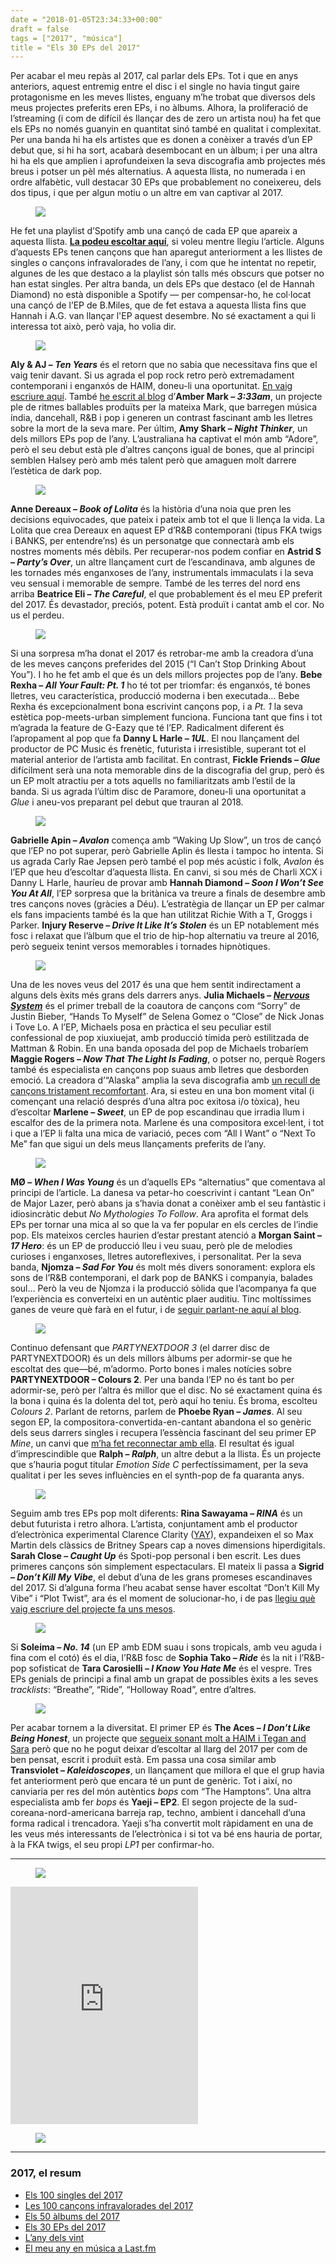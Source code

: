 ```yaml
---
date = "2018-01-05T23:34:33+00:00"
draft = false
tags = ["2017", "música"]
title = "Els 30 EPs del 2017"
---
```

Per acabar el meu rep&agrave;s al 2017, cal parlar dels EPs. Tot i que en anys anteriors, aquest entremig entre el disc i el single no havia tingut gaire protagonisme en les meves llistes, enguany m&rsquo;he trobat que diversos dels meus projectes preferits eren EPs, i no &agrave;lbums. Alhora, la proliferaci&oacute; de l&rsquo;streaming (i com de dif&iacute;cil &eacute;s llan&ccedil;ar des de zero un artista nou) ha fet que els EPs no nom&eacute;s guanyin en quantitat sin&oacute; tamb&eacute; en qualitat i complexitat. Per una banda hi ha els artistes que es donen a con&egrave;ixer a trav&eacute;s d&rsquo;un EP debut que, si hi ha sort, acabar&agrave; desembocant en un &agrave;lbum; i per una altra hi ha els que amplien i aprofundeixen la seva discografia amb projectes m&eacute;s breus i potser un p&egrave;l m&eacute;s alternatius. A aquesta llista, no numerada i en ordre alfab&egrave;tic, vull destacar 30 EPs que probablement no coneixereu, dels dos tipus, i que per algun motiu o un altre em van captivar al 2017.

<figure class="tmblr-full" data-orig-height="339" data-orig-width="1000" data-orig-src="https://78.media.tumblr.com/1f234bf71ec2b9d4f892bbfd131e740c/tumblr_p23vte8mlO1u00ofno1_1280.png"><img class="pImageFull" src="https://78.media.tumblr.com/05a87a1211a8b23835ea5a8d47fb11fb/tumblr_inline_pd01vbKBrI1rf46cf_540.png" data-orig-height="339" data-orig-width="1000" data-orig-src="https://78.media.tumblr.com/1f234bf71ec2b9d4f892bbfd131e740c/tumblr_p23vte8mlO1u00ofno1_1280.png"></figure><!-- more -->

He fet una playlist d&rsquo;Spotify amb una can&ccedil;&oacute; de cada EP que apareix a aquesta llista. **[La podeu escoltar aqu&iacute;](https://open.spotify.com/user/enricllonch/playlist/0hT5lnvkxlLPPHvHoZaM69)**, si voleu mentre llegiu l&rsquo;article. Alguns d&rsquo;aquests EPs tenen can&ccedil;ons que han aparegut anteriorment a les llistes de singles o can&ccedil;ons infravalorades de l&rsquo;any, i com que he intentat no repetir, algunes de les que destaco a la playlist s&oacute;n talls m&eacute;s obscurs que potser no han estat singles. Per altra banda, un dels EPs que destaco (el de Hannah Diamond) no est&agrave; disponible a Spotify &mdash; per compensar-ho, he col&middot;locat una can&ccedil;&oacute; de l&rsquo;EP de B.Miles, que de fet estava a aquesta llista fins que Hannah i A.G. van llan&ccedil;ar l'EP aquest desembre. No s&eacute; exactament a qui li interessa tot aix&ograve;, per&ograve; vaja, ho volia dir.

<figure class="tmblr-full" data-orig-height="333" data-orig-width="1000" data-orig-src="https://78.media.tumblr.com/7546f3088678c23262e202d8621f114e/tumblr_p0wvvtVbIT1u00ofno1_1280.png"><img class="pImageFull" src="https://78.media.tumblr.com/41703cf693a2c8321ea54557ed794f62/tumblr_inline_pd01vcFzGA1rf46cf_540.png" data-orig-height="333" data-orig-width="1000" data-orig-src="https://78.media.tumblr.com/7546f3088678c23262e202d8621f114e/tumblr_p0wvvtVbIT1u00ofno1_1280.png"></figure>

**Aly &amp; AJ &ndash; _Ten Years_** &eacute;s el retorn que no sabia que necessitava fins que el vaig tenir davant. Si us agrada el pop rock retro per&ograve; extremadament contemporani i enganx&oacute;s de HAIM, doneu-li una oportunitat. [En vaig escriure aqu&iacute;](http://enricllonch.com/post/168285698274/ten-years). Tamb&eacute; [he escrit al blog](http://enricllonch.com/post/167117406514/333am) d&rsquo;**Amber Mark &ndash; _3:33am_**, un projecte ple de ritmes ballables produ&iuml;ts per la mateixa Mark, que barregen m&uacute;sica &iacute;ndia, dancehall, R&amp;B i pop i generen un contrast fascinant amb les lletres sobre la mort de la seva mare. Per &uacute;ltim, **Amy Shark &ndash; _Night Thinker_**, un dels millors EPs pop de l&rsquo;any. L&rsquo;australiana ha captivat el m&oacute;n amb &ldquo;Adore&rdquo;, per&ograve; el seu debut est&agrave; ple d&rsquo;altres can&ccedil;ons igual de bones, que al principi semblen Halsey per&ograve; amb m&eacute;s talent per&ograve; que amaguen molt darrere l&rsquo;est&egrave;tica de dark pop. 

<figure class="tmblr-full" data-orig-height="333" data-orig-width="1000" data-orig-src="https://78.media.tumblr.com/629753cd9b04f8cf6d8a5880aa58d79f/tumblr_p0wvvtVbIT1u00ofno2_1280.png"><img class="pImageFull" src="https://78.media.tumblr.com/d88b9c99a84880cb42f0a3d654179a30/tumblr_inline_pd01ves8vm1rf46cf_540.png" data-orig-height="333" data-orig-width="1000" data-orig-src="https://78.media.tumblr.com/629753cd9b04f8cf6d8a5880aa58d79f/tumblr_p0wvvtVbIT1u00ofno2_1280.png"></figure>

**Anne Dereaux &ndash; _Book of Lolita_** &eacute;s la hist&ograve;ria d&rsquo;una noia que pren les decisions equivocades, que pateix i pateix amb tot el que li llen&ccedil;a la vida. La Lolita que crea Dereaux en aquest EP d&rsquo;R&amp;B contemporani (tipus FKA twigs i BANKS, per entendre&rsquo;ns) &eacute;s un personatge que connectar&agrave; amb els nostres moments m&eacute;s d&egrave;bils. Per recuperar-nos podem confiar en **Astrid S &ndash; _Party&rsquo;s Over_**, un altre llan&ccedil;ament curt de l&rsquo;escandinava, amb algunes de les tornades m&eacute;s enganxoses de l&rsquo;any, instrumentals immaculats i la seva veu sensual i memorable de sempre. Tamb&eacute; de les terres del nord ens arriba **Beatrice Eli &ndash; _The Careful_**, el que probablement &eacute;s el meu EP preferit del 2017. &Eacute;s devastador, preci&oacute;s, potent. Est&agrave; produ&iuml;t i cantat amb el cor. No us el perdeu.

<figure class="tmblr-full" data-orig-height="333" data-orig-width="1000" data-orig-src="https://78.media.tumblr.com/affab0e16f6ce4d422d98d33b8519b19/tumblr_p0wvvtVbIT1u00ofno3_1280.png"><img class="pImageFull" src="https://78.media.tumblr.com/329438477aa6904f4a6364824623cead/tumblr_inline_pd01vfgsY51rf46cf_540.png" data-orig-height="333" data-orig-width="1000" data-orig-src="https://78.media.tumblr.com/affab0e16f6ce4d422d98d33b8519b19/tumblr_p0wvvtVbIT1u00ofno3_1280.png"></figure>

Si una sorpresa m&rsquo;ha donat el 2017 &eacute;s retrobar-me amb la creadora d&rsquo;una de les meves can&ccedil;ons preferides del 2015 (&ldquo;I Can&rsquo;t Stop Drinking About You&rdquo;). I ho he fet amb el que &eacute;s un dels millors projectes pop de l&rsquo;any. **Bebe Rexha &ndash; _All Your Fault: Pt. 1_** ho t&eacute; tot per triomfar: &eacute;s enganx&oacute;s, t&eacute; bones lletres, veu caracter&iacute;stica, producci&oacute; moderna i ben executada&hellip; Bebe Rexha &eacute;s excepcionalment bona escrivint can&ccedil;ons pop, i a *Pt. 1* la seva est&egrave;tica pop-meets-urban simplement funciona. Funciona tant que fins i tot m&rsquo;agrada la feature de G-Eazy que t&eacute; l&rsquo;EP. Radicalment diferent &eacute;s l&rsquo;apropament al pop que fa **Danny L Harle &ndash; _1UL_**. El nou llan&ccedil;ament del productor de PC Music &eacute;s fren&egrave;tic, futurista i irresistible, superant tot el material anterior de l&rsquo;artista amb facilitat. En contrast, **Fickle Friends &ndash; _Glue_** dif&iacute;cilment ser&agrave; una nota memorable dins de la discografia del grup, per&ograve; &eacute;s un EP molt atractiu per a tots aquells no familiaritzats amb l&rsquo;estil de la banda. Si us agrada l&rsquo;&uacute;ltim disc de Paramore, doneu-li una oportunitat a *Glue* i aneu-vos preparant pel debut que trauran al 2018.

<figure class="tmblr-full" data-orig-height="333" data-orig-width="1000" data-orig-src="https://78.media.tumblr.com/1a9e5e46cd57ae0eaba351fbc46a1283/tumblr_p0wvvtVbIT1u00ofno4_1280.png"><img class="pImageFull" src="https://78.media.tumblr.com/cca7c92f9487601491d5d4dd50201739/tumblr_inline_pd01vfYyZn1rf46cf_540.png" data-orig-height="333" data-orig-width="1000" data-orig-src="https://78.media.tumblr.com/1a9e5e46cd57ae0eaba351fbc46a1283/tumblr_p0wvvtVbIT1u00ofno4_1280.png"></figure>

**Gabrielle Apin &ndash; _Avalon_** comen&ccedil;a amb &ldquo;Waking Up Slow&rdquo;, un tros de can&ccedil;&oacute; que l&rsquo;EP no pot superar, per&ograve; Gabrielle Aplin &eacute;s llesta i tampoc ho intenta. Si us agrada Carly Rae Jepsen per&ograve; tamb&eacute; el pop m&eacute;s ac&uacute;stic i folk, *Avalon* &eacute;s l&rsquo;EP que heu d&rsquo;escoltar d&rsquo;aquesta llista. En canvi, si sou m&eacute;s de Charli XCX i Danny L Harle, haur&iacute;eu de provar amb **Hannah Diamond &ndash; _Soon I Won&rsquo;t See You At All_**, l&rsquo;EP sorpresa que la brit&agrave;nica va treure a finals de desembre amb tres can&ccedil;ons noves (gr&agrave;cies a D&eacute;u). L&rsquo;estrat&egrave;gia de llan&ccedil;ar un EP per calmar els fans impacients tamb&eacute; &eacute;s la que han utilitzat Richie With a T, Groggs i Parker. **Injury Reserve &ndash; _Drive It Like It&rsquo;s Stolen_** &eacute;s un EP notablement m&eacute;s fosc i relaxat que l&rsquo;&agrave;lbum que el trio de hip-hop alternatiu va treure al 2016, per&ograve; segueix tenint versos memorables i tornades hipn&ograve;tiques. 

<figure class="tmblr-full" data-orig-height="333" data-orig-width="1000" data-orig-src="https://78.media.tumblr.com/2c7524ab865b2e4292f579cc316f5466/tumblr_p0wvvtVbIT1u00ofno5_1280.png"><img class="pImageFull" src="https://78.media.tumblr.com/f3d07e831121acda3ee0213f1657ed76/tumblr_inline_pd01vgAuQl1rf46cf_540.png" data-orig-height="333" data-orig-width="1000" data-orig-src="https://78.media.tumblr.com/2c7524ab865b2e4292f579cc316f5466/tumblr_p0wvvtVbIT1u00ofno5_1280.png"></figure>

Una de les noves veus del 2017 &eacute;s una que hem sentit indirectament a alguns dels &egrave;xits m&eacute;s grans dels darrers anys. **Julia Michaels &ndash; [_Nervous System_](http://enricllonch.com/post/163573323374/nervous-system)** &eacute;s el primer treball de la coautora de can&ccedil;ons com &ldquo;Sorry&rdquo; de Justin Bieber, &ldquo;Hands To Myself&rdquo; de Selena Gomez o &ldquo;Close&rdquo; de Nick Jonas i Tove Lo. A l&rsquo;EP, Michaels posa en pr&agrave;ctica el seu peculiar estil confessional de pop xiuxiuejat, amb producci&oacute; t&iacute;mida per&ograve; estilitzada de Mattman &amp; Robin. En una banda oposada del pop de Michaels trobar&iacute;em **Maggie Rogers &ndash; _Now That The Light Is Fading_**, o potser no, perqu&egrave; Rogers tamb&eacute; &eacute;s especialista en can&ccedil;ons pop suaus amb lletres que desborden emoci&oacute;. La creadora d&rsquo;&ldquo;Alaska&rdquo; amplia la seva discografia amb [un recull de can&ccedil;ons tristament recomfortant](http://enricllonch.com/post/158469367124/now-that-the-light-is-fading). Ara, si esteu en una bon moment vital (i comen&ccedil;ant una relaci&oacute; despr&eacute;s d&rsquo;una altra poc exitosa i/o t&ograve;xica), heu d&rsquo;escoltar **Marlene &ndash; _Sweet_**, un EP de pop escandinau que irradia llum i escalfor des de la primera nota. Marlene &eacute;s una compositora excel&middot;lent, i tot i que a l&rsquo;EP li falta una mica de variaci&oacute;, peces com &ldquo;All I Want&rdquo; o &ldquo;Next To Me&rdquo; fan que sigui un dels meus llan&ccedil;aments preferits de l&rsquo;any.

<figure class="tmblr-full" data-orig-height="333" data-orig-width="1000" data-orig-src="https://78.media.tumblr.com/c7c34686293bce7be6ee7f2264d54623/tumblr_p0ww2mx4af1u00ofno1_1280.png"><img class="pImageFull" src="https://78.media.tumblr.com/264d28815648d00c3c1d5687aea60cfc/tumblr_inline_pd01vhI4ZV1rf46cf_540.png" data-orig-height="333" data-orig-width="1000" data-orig-src="https://78.media.tumblr.com/c7c34686293bce7be6ee7f2264d54623/tumblr_p0ww2mx4af1u00ofno1_1280.png"></figure>

**M&Oslash; &ndash; _When I Was Young_** &eacute;s un d&rsquo;aquells EPs &ldquo;alternatius&rdquo; que comentava al principi de l&rsquo;article. La danesa va petar-ho coescrivint i cantant &ldquo;Lean On&rdquo; de Major Lazer, per&ograve; abans ja s&rsquo;havia donat a con&egrave;ixer amb el seu fant&agrave;stic i idiosincr&agrave;tic debut *No Mythologies To Follow*. Ara aprofita el format dels EPs per tornar una mica al so que la va fer popular en els cercles de l&rsquo;indie pop. Els mateixos cercles haurien d&rsquo;estar prestant atenci&oacute; a **Morgan Saint &ndash; _17 Hero_**: &eacute;s un EP de producci&oacute; lleu i veu suau, per&ograve; ple de melodies curioses i enganxoses, lletres autoreflexives, i personalitat. Per la seva banda, **Njomza &ndash; _Sad For You_** &eacute;s molt m&eacute;s divers sonorament: explora els sons de l&rsquo;R&amp;B contemporani, el dark pop de BANKS i companyia, balades soul&hellip; Per&ograve; la veu de Njomza i la producci&oacute; s&ograve;lida que l&rsquo;acompanya fa que l&rsquo;experi&egrave;ncia es converteixi en un aut&egrave;ntic plaer auditiu. Tinc molt&iacute;ssimes ganes de veure qu&egrave; far&agrave; en el futur, i de [seguir parlant-ne aqu&iacute; al blog](http://enricllonch.com/post/160124820804/sad-for-you).

<figure class="tmblr-full" data-orig-height="333" data-orig-width="1000" data-orig-src="https://78.media.tumblr.com/953c78697083da0f734de4d3af21432a/tumblr_p0ww2mx4af1u00ofno2_1280.png"><img class="pImageFull" src="https://78.media.tumblr.com/422553bc2a412a5f5d833b09ff1dd180/tumblr_inline_pd01vhR2Zq1rf46cf_540.png" data-orig-height="333" data-orig-width="1000" data-orig-src="https://78.media.tumblr.com/953c78697083da0f734de4d3af21432a/tumblr_p0ww2mx4af1u00ofno2_1280.png"></figure>

Continuo defensant que *PARTYNEXTDOOR 3* (el darrer disc de PARTYNEXTDOOR) &eacute;s un dels millors &agrave;lbums per adormir-se que he escoltat des que&mdash;b&eacute;, m&rsquo;adormo. Porto bones i males not&iacute;cies sobre **PARTYNEXTDOOR &ndash; Colours 2**. Per una banda l&rsquo;EP no &eacute;s tant bo per adormir-se, per&ograve; per l&rsquo;altra &eacute;s millor que el disc. No s&eacute; exactament quina &eacute;s la bona i quina &eacute;s la dolenta del tot, per&ograve; aqu&iacute; ho teniu. &Eacute;s broma, escolteu *Colours 2*. Parlant de retorns, parlem de **Phoebe Ryan &ndash; _James_**. Al seu segon EP, la compositora-convertida-en-cantant abandona el so gen&egrave;ric dels seus darrers singles i recupera l&rsquo;ess&egrave;ncia fascinant del seu primer EP *Mine*, un canvi que [m&rsquo;ha fet reconnectar amb ella](http://enricllonch.com/post/167414462729/james). El resultat &eacute;s igual d&rsquo;imprescindible que **Ralph &ndash; _Ralph_**, un altre debut a la llista. &Eacute;s un projecte que s&rsquo;hauria pogut titular *Emotion Side C* perfect&iacute;ssimament, per la seva qualitat i per les seves influ&egrave;ncies en el synth-pop de fa quaranta anys.

<figure class="tmblr-full" data-orig-height="333" data-orig-width="1000" data-orig-src="https://78.media.tumblr.com/d5a26303d93c3da8bdc01a58bd08b7e7/tumblr_p0ww2mx4af1u00ofno3_1280.png"><img class="pImageFull" src="https://78.media.tumblr.com/4ca38bc5ff89987d85d29c4f6ef72028/tumblr_inline_pd01viQFh41rf46cf_540.png" data-orig-height="333" data-orig-width="1000" data-orig-src="https://78.media.tumblr.com/d5a26303d93c3da8bdc01a58bd08b7e7/tumblr_p0ww2mx4af1u00ofno3_1280.png"></figure>

Seguim amb tres EPs pop molt diferents: **Rina Sawayama &ndash; _RINA_** &eacute;s un debut futurista i retro alhora. L&rsquo;artista, conjuntament amb el productor d&rsquo;electr&ograve;nica experimental Clarence Clarity ([YAY](http://enricllonch.com/post/135632908054/els-20-&agrave;lbums-del-2015)), expandeixen el so Max Martin dels cl&agrave;ssics de Britney Spears cap a noves dimensions hiperdigitals. **Sarah Close &ndash; _Caught Up_** &eacute;s Spoti-pop personal i ben escrit. Les dues primeres can&ccedil;ons s&oacute;n simplement espectaculars. El mateix li passa a **Sigrid &ndash; _Don&rsquo;t Kill My Vibe_**, el debut d&rsquo;una de les grans promeses escandinaves del 2017. Si d&rsquo;alguna forma l&rsquo;heu acabat sense haver escoltat &ldquo;Don&rsquo;t Kill My Vibe&rdquo; i &ldquo;Plot Twist&rdquo;, ara &eacute;s el moment de solucionar-ho, i de pas [llegiu qu&egrave; vaig escriure del projecte fa uns mesos](http://enricllonch.com/post/160482187324/dont-kill-my-vibe-ep).

<figure class="tmblr-full" data-orig-height="333" data-orig-width="1000" data-orig-src="https://78.media.tumblr.com/d34729ea3828683062c48ee0b0f72d4c/tumblr_p0ww2mx4af1u00ofno4_1280.png"><img class="pImageFull" src="https://78.media.tumblr.com/53cbc59487170a1ec4a3ec5b95d586ff/tumblr_inline_pd01vjU8K91rf46cf_540.png" data-orig-height="333" data-orig-width="1000" data-orig-src="https://78.media.tumblr.com/d34729ea3828683062c48ee0b0f72d4c/tumblr_p0ww2mx4af1u00ofno4_1280.png"></figure>

Si **Soleima &ndash; _No. 14_** (un EP amb EDM suau i sons tropicals, amb veu aguda i fina com el cot&oacute;) &eacute;s el dia, l&rsquo;R&amp;B fosc de **Sophia Tako &ndash; _Ride_** &eacute;s la nit i l&rsquo;R&amp;B-pop sofisticat de **Tara Carosielli &ndash; _I Know You Hate Me_** &eacute;s el vespre. Tres EPs genials de principi a final amb un grapat de possibles &egrave;xits a les seves *tracklists*: &ldquo;Breathe&rdquo;, &ldquo;Ride&rdquo;, &ldquo;Holloway Road&rdquo;, entre d&rsquo;altres.

<figure class="tmblr-full" data-orig-height="333" data-orig-width="1000" data-orig-src="https://78.media.tumblr.com/98a0a8fbe29761ff8ce4ed2b52869275/tumblr_p0ww2mx4af1u00ofno5_1280.png"><img class="pImageFull" src="https://78.media.tumblr.com/ed0b95b32910e17d090fad6f71bd0a55/tumblr_inline_pd01vjwPcu1rf46cf_540.png" data-orig-height="333" data-orig-width="1000" data-orig-src="https://78.media.tumblr.com/98a0a8fbe29761ff8ce4ed2b52869275/tumblr_p0ww2mx4af1u00ofno5_1280.png"></figure>

Per acabar tornem a la diversitat. El primer EP &eacute;s **The Aces &ndash; _I Don&rsquo;t Like Being Honest_**, un projecte que [segueix sonant molt a HAIM i Tegan and Sara](http://enricllonch.com/post/162233486164/i-dont-like-being-honest) per&ograve; que no he pogut deixar d&rsquo;escoltar al llarg del 2017 per com de ben pensat, escrit i produ&iuml;t est&agrave;. Em passa una cosa similar amb **Transviolet &ndash; _Kaleidoscopes_**, un llan&ccedil;ament que millora el que el grup havia fet anteriorment per&ograve; que encara t&eacute; un punt de gen&egrave;ric. Tot i aix&iacute;, no canviaria per res del m&oacute;n aut&egrave;ntics *bops* com &ldquo;The Hamptons&rdquo;. Una altra especialista amb fer *bops* &eacute;s **Yaeji &ndash; EP2**. El segon projecte de la sud-coreana-nord-americana barreja rap, techno, ambient i dancehall d&rsquo;una forma radical i trencadora. Yaeji s&rsquo;ha convertit molt r&agrave;pidament en una de les veus m&eacute;s interessants de l&rsquo;electr&ograve;nica i si tot va b&eacute; ens hauria de portar, &agrave; la FKA twigs, el seu propi *LP1* per confirmar-ho.

* * *

<a href="https://open.spotify.com/user/enricllonch/playlist/0hT5lnvkxlLPPHvHoZaM69"><figure class="tmblr-full" data-orig-height="59" data-orig-width="1000" data-orig-src="https://78.media.tumblr.com/5b2df1c1be1af67351a971e36590c9c9/tumblr_p10liwVL7S1u00ofno1_1280.png"><img class="pImageFull" src="https://78.media.tumblr.com/4c6623bf75506cfbc1426cc68d6807e0/tumblr_inline_pd01vktXYE1rf46cf_540.png" data-orig-height="59" data-orig-width="1000" data-orig-src="https://78.media.tumblr.com/5b2df1c1be1af67351a971e36590c9c9/tumblr_p10liwVL7S1u00ofno1_1280.png"></figure></a>

<iframe src="https://open.spotify.com/embed/user/enricllonch/playlist/0hT5lnvkxlLPPHvHoZaM69" width="300" height="380" frameborder="0" allowtransparency="true"></iframe>

<figure class="tmblr-full" data-orig-height="339" data-orig-width="1000" data-orig-src="https://78.media.tumblr.com/d5e31eddf372dfd12e916d020579c2b7/tumblr_p23vxwe6xj1u00ofno1_1280.jpg"><img id="splashFade" src="https://78.media.tumblr.com/68e05e0469e2745bd755edeb4c0346a1/tumblr_inline_pd01vkC2CX1rf46cf_540.jpg" data-orig-height="339" data-orig-width="1000" data-orig-src="https://78.media.tumblr.com/d5e31eddf372dfd12e916d020579c2b7/tumblr_p23vxwe6xj1u00ofno1_1280.jpg"></figure>

* * *

### 2017, el resum

*   [Els 100 singles del 2017](http://enricllonch.com/post/168578064154/2017-singles)
*   [Les 100 can&ccedil;ons infravalorades del 2017](http://enricllonch.com/post/168608041409/les-100-can&ccedil;ons-infravalorades-del-2017)
*   [Els 50 &agrave;lbums del 2017](http://enricllonch.com/post/169151406134/2017-albums)
*   [Els 30 EPs del 2017](http://enricllonch.com/post/169361832434/2017-eps)
*   [L&rsquo;any dels vint](http://enricllonch.com/post/169200421474/lany-dels-vint)
*   [El meu any en m&uacute;sica a Last.fm](http://enricllonch.com/post/169258514479/el-meu-any-en-m&uacute;sica-2017)